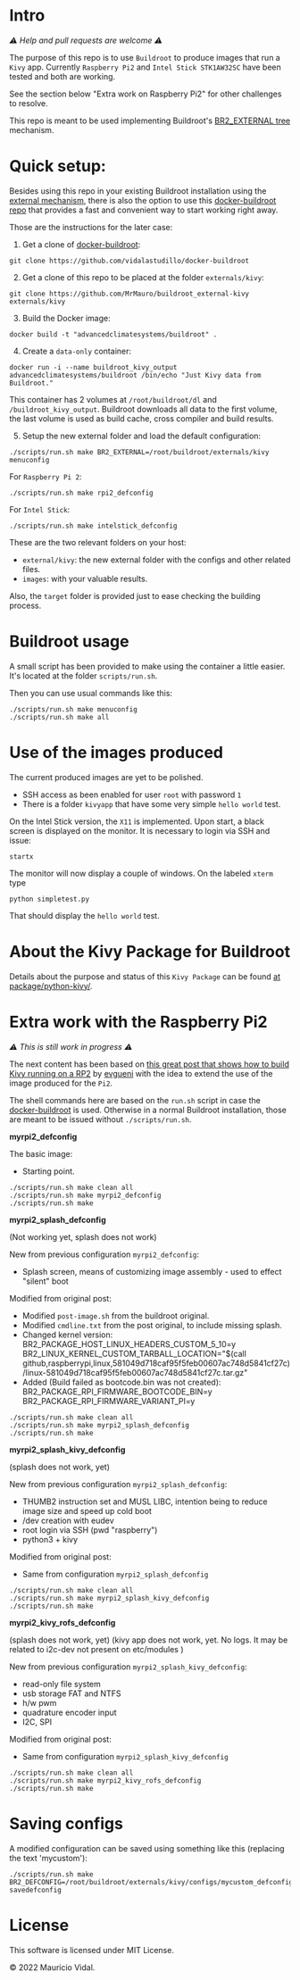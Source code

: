 # Intro

*⚠️ Help and pull requests are welcome ⚠️*

The purpose of this repo is to use `Buildroot` to produce images that run a `Kivy` app.
Currently `Raspberry Pi2` and `Intel Stick STK1AW32SC` have been tested and
both are working.

See the section below "Extra work on Raspberry Pi2" for other challenges to resolve.

This repo is meant to be used implementing Buildroot's [BR2_EXTERNAL tree][DOC_BR2_EXTERNAL] mechanism.


# Quick setup:

Besides using this repo in your existing Buildroot installation using the [external mechanism][br2_external], there is also the option to use this [docker-buildroot repo][docker_buildroot] that provides a fast and convenient way to start working right away.

Those are the instructions for the later case:

1. Get a clone of [docker-buildroot][docker_buildroot]:

``` shell
git clone https://github.com/vidalastudillo/docker-buildroot
```

2. Get a clone of this repo to be placed at the folder `externals/kivy`:

``` shell
git clone https://github.com/MrMauro/buildroot_external-kivy externals/kivy
```

3. Build the Docker image:

``` shell
docker build -t "advancedclimatesystems/buildroot" .
```

4. Create a `data-only` container:

``` shell
docker run -i --name buildroot_kivy_output advancedclimatesystems/buildroot /bin/echo "Just Kivy data from Buildroot."
```

This container has 2 volumes at `/root/buildroot/dl` and `/buildroot_kivy_output`.
Buildroot downloads all data to the first volume, the last volume is used as build cache, cross compiler and build results.

5. Setup the new external folder and load the default configuration:

``` shell
./scripts/run.sh make BR2_EXTERNAL=/root/buildroot/externals/kivy menuconfig
```

For `Raspberry Pi 2`:

``` shell
./scripts/run.sh make rpi2_defconfig
```

For `Intel Stick`:

``` shell
./scripts/run.sh make intelstick_defconfig
```

These are the two relevant folders on your host:

- `external/kivy`: the new external folder with the configs and other related files.
- `images`: with your valuable results.

Also, the `target` folder is provided just to ease checking the building process.


# Buildroot usage

A small script has been provided to make using the container a little easier.
It's located at the folder `scripts/run.sh`.

Then you can use usual commands like this:

``` shell
./scripts/run.sh make menuconfig
./scripts/run.sh make all
```


# Use of the images produced

The current produced images are yet to be polished.

- SSH access as been enabled for user `root` with password `1`
- There is a folder `kivyapp` that have some very simple `hello world` test.

On the Intel Stick version, the `X11` is implemented. Upon start, a black 
screen is displayed on the monitor. It is necessary to login via SSH and issue:

``` shell
startx
```

The monitor will now display a couple of windows. On the labeled `xterm` type

``` shell
python simpletest.py
```

That should display the `hello world` test.


# About the Kivy Package for Buildroot

Details about the purpose and status of this `Kivy Package` can be found [at package/python-kivy/][package_python_kivy].


# Extra work with the Raspberry Pi2

*⚠️ This is still work in progress ⚠️*

The next content has been based on [this great post that shows how to build Kivy running on a RP2][evgueni_post] by [evgueni][evgueni] with the idea to extend the use of the image produced for the `Pi2`.

The shell commands here are based on the `run.sh` script in case the [docker-buildroot][docker-buildroot] is used. Otherwise in a normal Buildroot installation, those are meant to be issued without `./scripts/run.sh`.

**myrpi2_defconfig**

The basic image:
- Starting point.

``` shell
./scripts/run.sh make clean all
./scripts/run.sh make myrpi2_defconfig
./scripts/run.sh make
```

**myrpi2_splash_defconfig**

(Not working yet, splash does not work)

New from previous configuration `myrpi2_defconfig`:
- Splash screen, means of customizing image assembly - used to effect "silent" boot 

Modified from original post:
- Modified `post-image.sh` from the buildroot original.
- Modified `cmdline.txt` from the post original, to include missing splash.
- Changed kernel version:
    BR2_PACKAGE_HOST_LINUX_HEADERS_CUSTOM_5_10=y
    BR2_LINUX_KERNEL_CUSTOM_TARBALL_LOCATION="$(call github,raspberrypi,linux,581049d718caf95f5feb00607ac748d5841cf27c)/linux-581049d718caf95f5feb00607ac748d5841cf27c.tar.gz"
- Added (Build failed as bootcode.bin was not created):
    BR2_PACKAGE_RPI_FIRMWARE_BOOTCODE_BIN=y
    BR2_PACKAGE_RPI_FIRMWARE_VARIANT_PI=y

``` shell
./scripts/run.sh make clean all
./scripts/run.sh make myrpi2_splash_defconfig
./scripts/run.sh make
```

**myrpi2_splash_kivy_defconfig**

(splash does not work, yet)

New from previous configuration `myrpi2_splash_defconfig`:
- THUMB2 instruction set and MUSL LIBC, intention being to reduce image size and speed up cold boot
- /dev creation with eudev
- root login via SSH (pwd "raspberry")
- python3 + kivy

Modified from original post:
- Same from configuration `myrpi2_splash_defconfig`

``` shell
./scripts/run.sh make clean all
./scripts/run.sh make myrpi2_splash_kivy_defconfig
./scripts/run.sh make
```

**myrpi2_kivy_rofs_defconfig**

(splash does not work, yet)
(kivy app does not work, yet. No logs. It may be related to i2c-dev not present on etc/modules )

New from previous configuration `myrpi2_splash_kivy_defconfig`:
- read-only file system
- usb storage FAT and NTFS
- h/w pwm
- quadrature encoder input
- I2C, SPI

Modified from original post:
- Same from configuration `myrpi2_splash_kivy_defconfig`

``` shell
./scripts/run.sh make clean all
./scripts/run.sh make myrpi2_kivy_rofs_defconfig
./scripts/run.sh make
```


# Saving configs

A modified configuration can be saved using something like this (replacing the text 'mycustom'):

```shell
./scripts/run.sh make BR2_DEFCONFIG=/root/buildroot/externals/kivy/configs/mycustom_defconfig savedefconfig
```


# License

This software is licensed under MIT License.

&copy; 2022 Mauricio Vidal.

[docker_buildroot]:https://github.com/vidalastudillo/docker-buildroot
[br2_external]:http://buildroot.uclibc.org/downloads/manual/manual.html#outside-br-custom
[DOC_BR2_EXTERNAL]:https://buildroot.org/downloads/manual/manual.html#customize-dir-structure
[evgueni]:https://forums.raspberrypi.com/memberlist.php?mode=viewprofile&u=208985&sid=be8a772e5aef87a4991576d69e510cce
[evgueni_post]:https://forums.raspberrypi.com/viewtopic.php?t=307052&sid=b8bbc7d25cf2b58cb6d4a35edd716d6a
[docker-buildroot]:https://github.com/vidalastudillo/docker-buildroot
[package_python_kivy]:/package/python-kivy/
